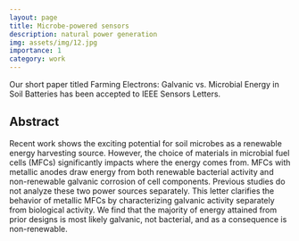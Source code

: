 ```yaml
---
layout: page
title: Microbe-powered sensors
description: natural power generation
img: assets/img/12.jpg
importance: 1
category: work
---
```


Our short paper titled Farming Electrons: Galvanic vs. Microbial Energy in Soil Batteries has been accepted to IEEE Sensors Letters.

## Abstract

Recent work shows the exciting potential for soil microbes as a renewable energy harvesting source. However, the choice of materials in microbial fuel cells (MFCs) significantly impacts where the energy comes from. MFCs with metallic anodes draw energy from both renewable bacterial activity and non-renewable galvanic corrosion of cell components. Previous studies do not analyze these two power sources separately. This letter clarifies the behavior of metallic MFCs by characterizing galvanic activity separately from biological activity. We find that the majority of energy attained from prior designs is most likely galvanic, not bacterial, and as a consequence is non-renewable. 
